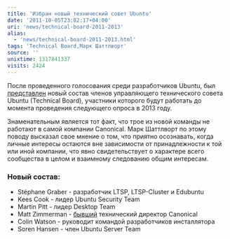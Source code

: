 ```yaml
---
title: 'Избран новый технический совет Ubuntu'
date: '2011-10-05T23:02:17+04:00'
uri: 'news/technical-board-2011-2013'
alias: 
  - 'news/technical-board-2011-2013.html'
tags: 'Technical Board,Марк Шаттлворт'
source: ''
unixtime: 1317841337
visits: 2424
---
```

После проведенного голосования среди разработчиков Ubuntu, был [представлен](http://www.markshuttleworth.com/archives/786) новый состав членов управляющего технического совета Ubuntu (Technical Board), участники которого будут работать до момента проведения следующего опроса в 2013 году.

Знаменательным является тот факт, что трое из новой команды не работают в самой компании Canonical. Марк Шаттлворт по этому поводу высказал свое мнение о том, что приятно осознавать, когда личные интересы остаются вне зависимости от принадлежности к той или иной компании, что явно свидетельствует о характере всего сообщества в целом и взаимному следованию общим интересам.

### Новый состав:

*   Stéphane Graber - разработчик LTSP, LTSP-Cluster и Edubuntu
*   Kees Cook - лидер Ubuntu Security Team
*   Martin Pitt - лидер Desktop Team
*   Matt Zimmerman - [бывший](news/canonical-cto-matt-zimmerman-stepping-down) технический директор Canonical
*   Colin Watson - руководит командой разработчиков инсталлятора
*   Soren Hansen - член Ubuntu Server Team
